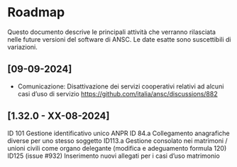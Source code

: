 # Roadmap

Questo documento descrive le principali attività che verranno rilasciata nelle 
future versioni del software di ANSC. Le date esatte sono suscettibili di variazioni.

## [09-09-2024]

- Comunicazione: Disattivazione dei servizi cooperativi relativi ad alcuni casi d’uso di servizio <https://github.com/italia/ansc/discussions/882>

## [1.32.0 - XX-08-2024]

ID 101 Gestione identificativo unico ANPR
ID 84.a Collegamento anagrafiche diverse per uno stesso soggetto
ID113.a Gestione consolato nei matrimoni / unioni civili come organo delegante (modifica e adeguamento formula 120)
ID125 (issue #932) Inserimento nuovi allegati per i casi d’uso matrimonio